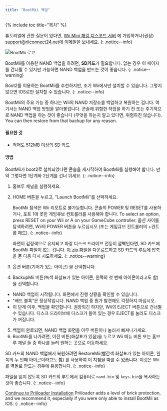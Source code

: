```yaml
---
title: "BootMii 백업"
---
```


{% include toc title="목차" %}

튜토리얼에 관한 질문이 있다면, [Wii Mini 해킹 디스코드 서버](https://discord.gg/rc24) 에 가입하거나(권장) [support@riiconnect24.net에 이메일을 보내세요](mailto:support@riiconnect24.net).
{: .notice--info}

![BootMii 로고](/images/bootmii.png)

BootMii를 이용한 NAND 백업을 하려면, **SD카드**가 필요합니다. 없는 경우 이 페이지를 건너뛸 수 있지만 가능하면 NAND 백업을 만드는 것이 좋습니다.
{: .notice--warning}

Boot2를 이용하는 BootMii를 추천하지만, 초기 Wii에서만 설치할 수 있습니다. 그렇지 않으면 IOS로만 설치할 수 있습니다.
{: .notice--info}

BootMii의 주요 기능 중 하나는 Wii의 NAND 저장소를 백업하고 복원하는 겁니다. 여기서는 NAND 백업 방법을 알아볼겁니다. 콘솔에 위험한 작업을 하기 전 또는 주기적으로 NAND 백업을 하는 것이 좋습니다 (무엇을 하는지 알고 있다면, 위험하진 않습니다). You can then restore from that backup for any reason.

#### 필요한 것
* 적어도 512MB 이상의 SD 카드

#### 방법
BootMii가 boot2로 설치되었다면 콘솔을 재시작하여 BootMii를 실행해야 합니다. 만약 그렇다면 1단계와 2단계를 건너 뛰세요.
{: .notice--info}
1. 홈브루 채널을 실행하세요.
2. HOME 버튼을 누르고, "Launch BootMii"를 선택하세요.

    BootMii 탐색은 Wii 리모트로 불가능합니다. 콘솔의 POWER 및 RESET를 사용하거나, 포트 1에 꽂힌 게임큐브 컨트롤러를 사용해야 합니다. To select an option, press RESET on your Wii or A on your GameCube controller. 옵션 사이를 탐색하려면, Wii의 POWER 버튼을 누르십시오 (또는 게임큐브 컨트롤러의 +컨트롤 패드).
    {: .notice--info}


    화면이 검정색으로 유지되고 파랑 디스크 드라이브 전등이 깜빡인다면, SD 카드에 BootMii 파일이 없는 겁니다. [이 zip 파일](https://static.hackmii.com/bootmii_sd_files.zip)을 다운로드하고 SD 카드의 루트에 압축을 푼 다음 다시 시도하세요.
    {: .notice--warning}

3. 옵션 버튼(기어가 있는 아이콘) 을 선택합니다.
4. BackupMii 버튼(녹색 화살표가 있는 아이콘, 왼쪽의 첫 번째 아이콘이라고도 함) 을 선택합니다.
- NAND 백업이 시작됩니다. 화면에서 진행 상황을 확인할 수 있습니다.
- "배드 블록"은 정상적입니다. NAND 백업 중 뭔가 발견해도 걱정하지 마십시오.
- 이 단계 이후, 백업을 확인합니다. 권장되긴 하지만, Wii의 EJECT 버튼으로 건너뛸 수 있습니다. 디스크 드라이브에 디스크가 들어 있는 경우 EJECT를 눌러도 디스크가 꺼집니다.
5. 백업이 완료되면, NAND 백업 화면을 아무 버튼이나 눌러서 빠져나가세요.
6. BootMii를 나가려면, 이전 버튼(화살표가 있음)을 누르고 Wii 메뉴 버튼 또는 홈브루 채널 둘 중 하나를 눌러 원하는 곳으로 이동하세요.

SD 카드의 NAND 백업에서 복원하려면 RestoreMii(빨간색 화살표가 있는 아이콘, 왼쪽의 두 번째 아이콘이라고도 함) 를 사용하여 이 지침을 따를 수 있습니다. 이것은 Wii를 벽돌로 만드는 경우에 유용합니다.
{: .notice--info}

파일을 잃지 않도록 SD 카드의 루트에서 컴퓨터로 `nand.bin` 및 `keys.bin`을 복사하는 것이 좋습니다.
{: .notice--info}

[Continue to Priiloader Installation](priiloader) Priiloader adds a level of brick protection, and we recommend it, especially if you were only able to install BootMii as IOS.
{: .notice--info}